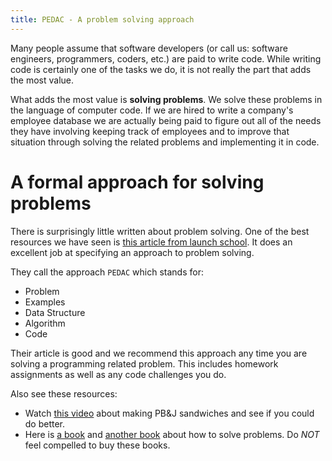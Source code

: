 ```yaml
---
title: PEDAC - A problem solving approach
---
```


Many people assume that software developers (or call us: software engineers,
programmers, coders, etc.) are paid to write code. While writing code is
certainly one of the tasks we do, it is not really the part that adds the most
value.

What adds the most value is **solving problems**. We solve these problems in the
language of computer code. If we are hired to write a company's employee
database we are actually being paid to figure out all of the needs they have
involving keeping track of employees and to improve that situation through
solving the related problems and implementing it in code.

# A formal approach for solving problems

There is surprisingly little written about problem solving. One of the best
resources we have seen is
[this article from launch school](https://medium.com/launch-school/solving-coding-problems-with-pedac-29141331f93f).
It does an excellent job at specifying an approach to problem solving.

They call the approach `PEDAC` which stands for:

- Problem
- Examples
- Data Structure
- Algorithm
- Code

Their article is good and we recommend this approach any time you are solving a
programming related problem. This includes homework assignments as well as any
code challenges you do.

Also see these resources:

- Watch [this video](https://www.youtube.com/watch?v=cDA3_5982h8) about making
  PB&J sandwiches and see if you could do better.
- Here is
  [a book](https://www.amazon.com/Problem-Solving-101-Simple-People/dp/1591842425)
  and [another book](https://en.wikipedia.org/wiki/How_to_Solve_It) about how to
  solve problems. Do _NOT_ feel compelled to buy these books.
